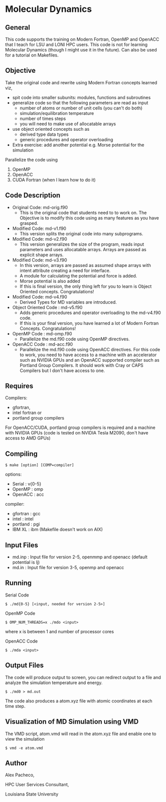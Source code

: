 # Molecular Dynamics


## General

This code supports the training on Modern Fortran, OpenMP and OpenACC 
that I teach for LSU and LONI HPC users. This code is not for 
learning Molecular Dynamics (though I might use it in the future). 
Can also be used for a tutorial on Makefiles. 

## Objective

Take the original code and rewrite using Modern Fortran concepts 
learned viz,

   * spit code into smaller subunits: modules, functions and subroutines
   * generalize code so that the following parameters are read as input
      + number of atoms or number of unit cells (you can't do both)
      + simulation/equilibration temperature
      + number of times steps
      + you will need to make use of allocatable arrays
   * use object oriented concepts such as
      + derived type data types
      + generic procedures and operator overloading
   * Extra exercise: add another potential e.g. Morse potential for 
     the simulation

Parallelize the code using

   1. OpenMP
   2. OpenACC
   3. CUDA Fortran (when I learn how to do it)

## Code Description
   * Original Code: md-orig.f90
      + This is the original code that students need to to work on. 
        The Objective is to modify this code using as many features
        as you have grasped.
   * Modified Code: md-v1.f90
      + This version splits the original code into many subprograms.
   * Modified Code: md-v2.f90
      + This version generalizes the size of the program, reads input 
        parameters and uses allocatable arrays. Arrays are passed as
        explicit shape arrays.
   * Modified Code: md-v3.f90
      + In this version, arrays are passed as assumed shape arrays 
        with intent attribute creating a need for interface.
      + A module for calculating the potential and force is added.
      + Morse potential is also added
      + If this is final version, the only thing left for you to 
        learn is Object Oriented concepts. Congratulations!
   * Modified Code: md-v4.f90
      + Derived Types for MD variables are introduced.
   * Object Oriented Code : md-v5.f90
      + Adds generic procedures and operator overloading to the 
        md-v4.f90 code. 
      + If this is your final version, you have learned a lot of
        Modern Fortran Concepts.  Congratulations!
   * OpenMP Code  : md-omp.f90
      + Parallelize the md.f90 code using OpenMP directives.
   * OpenACC Code : md-acc.f90
      + Parallelize the md.f90 code using OpenACC directives.
        For this code to work, you need to have access to a machine 
        with an accelerator such as NVIDIA GPUs and an OpenACC 
        supported compiler such as Portland Group Compilers. 
        It should work with Cray or CAPS Compilers but I don't 
        have access to one.

## Requires

Compilers: 

   * gfortran, 
   * intel fortran or 
   * portland group compilers
 
For OpenACC/CUDA, portland group compilers is required and a machine with
   NVIDIA GPUs (code is tested on NVIDIA Tesla M2090, don't have access to
   AMD GPUs)

## Compiling

```
$ make [option] [COMP=compiler]
```
options: 

   * Serial  : v{0-5}
   * OpenMP  : omp
   * OpenACC : acc

compiler:

   * gfortran : gcc
   * intel    : intel
   * portland : pgi
   * IBM XL   : ibm (Makefile doesn't work on AIX)

## Input Files

 * md.inp : Input file for version 2-5, openmmp and openacc (default potential is lj)
 * md.in : Input file for version 3-5, openmp and openacc
    
## Running

Serial Code
```
$ ./md{0-5} [<input, needed for version 2-5>]
```

OpenMP Code
```
$ OMP_NUM_THREADS=x ./mdo <input>
```
where x is between 1 and number of processor cores

OpenACC Code
```
$ ./mda <input>
```

## Output Files

The code will produce output to screen, you can redirect output to a file and analyze the simulation temperature and energy.
```
$ ./md0 > md.out
```

The code also produces a atom.xyz file with atomic coordinates at each time step.

## Visualization of MD Simulation using VMD

The VMD script, atom.vmd will read in the atom.xyz file and enable one to view the simulation
```
$ vmd -e atom.vmd
```

## Author

Alex Pacheco, 

HPC User Services Consultant,

Louisiana State University


